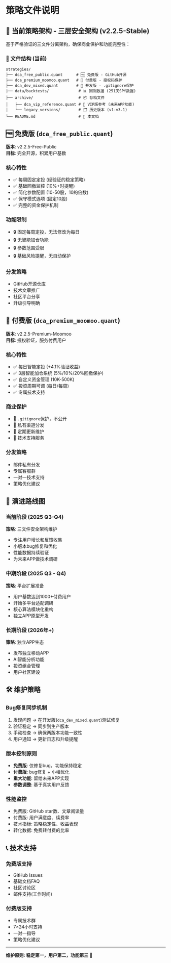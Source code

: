 # 策略文件说明

## 🎯 当前策略架构 - 三层安全架构 (v2.2.5-Stable)

基于严格验证的三文件分离架构，确保商业保护和功能完整性：

### 📁 文件结构 (当前)
```
strategies/
├── dca_free_public.quant      # 🆓 免费版 - GitHub开源
├── dca_premium_moomoo.quant   # 💎 付费版 - 授权码保护
├── dca_dev_mixed.quant        # 🔧 开发版 - .gitignore保护
├── data/backtests/             # 📊 回测数据 (251天SPY数据)
├── archive/                    # 📦 存档文件
│   ├── dca_vip_reference.quant # 👑 VIP版参考 (未来APP功能)
│   └── legacy_versions/        # 🗂️ 历史版本 (v1-v3.1)
└── README.md                   # 📖 本文档
```

## 🆓 免费版 (`dca_free_public.quant`)

**版本**: v2.2.5-Free-Public  
**目标**: 完全开源，积累用户基数

### 核心特性
- ✅ 每周固定定投 (经验证的稳定策略)
- ✅ 基础回撤监控 (10%+时提醒)
- ✅ 简化参数配置 (10-50股，10的倍数)
- ✅ 保守模式选项 (固定10股)
- ✅ 完整的资金保护机制

### 功能限制
- 🔒 固定每周定投，无法修改为每日
- 🔒 无智能加仓功能
- 🔒 参数范围受限
- 🔒 基础风险提醒，无自动保护

### 分发策略
- GitHub开源仓库
- 技术文章推广
- 社区平台分享
- 升级引导明确

## 💎 付费版 (`dca_premium_moomoo.quant`)

**版本**: v2.2.5-Premium-Moomoo  
**目标**: 授权验证，服务付费用户

### 核心特性
- ✅ 每日智能定投 (+4.1%验证收益)
- ✅ 3层智能加仓系统 (5%/10%/20%回撤保护)
- ✅ 自定义资金管理 (10K-500K)
- ✅ 投资周期可调 (每日/每周)
- ✅ 专属技术支持

### 商业保护
- 🔐 `.gitignore`保护，不公开
- 🔐 私有渠道分发
- 🔐 定期更新维护
- 🔐 技术支持服务

### 分发策略
- 邮件私有分发
- 专属客服群
- 一对一技术支持
- 策略优化建议

## 🚀 演进路线图

### 当前阶段 (2025 Q3-Q4)
**策略**: 三文件安全架构维护
- 专注用户增长和反馈收集
- 小版本bug修复和优化
- 性能数据持续验证
- 为未来APP做技术调研

### 中期阶段 (2025 Q3 - Q4)
**策略**: 平台扩展准备
- 用户基数达到1000+付费用户
- 开始多平台适配调研
- 核心算法模块化重构
- 独立APP原型开发

### 长期阶段 (2026年+)
**策略**: 独立APP生态
- 发布独立移动APP
- AI智能分析功能
- 投资组合管理
- 用户社区建设

## 🛠️ 维护策略

### Bug修复同步机制
1. 发现问题 → 在开发版(`dca_dev_mixed.quant`)测试修复
2. 验证稳定 → 同步到生产版本
3. 手动检查 → 确保两版本功能一致性
4. 用户通知 → 更新日志和升级提醒

### 版本控制原则
- **免费版**: 仅修复bug，功能保持稳定
- **付费版**: bug修复 + 小幅优化
- **重大功能**: 留给未来APP实现
- **参数调整**: 基于真实用户反馈

### 性能监控
- 免费版: GitHub star数、文章阅读量
- 付费版: 用户满意度、续费率
- 技术指标: 策略稳定性、收益表现
- 转化数据: 免费转付费的比率

## 📞 技术支持

### 免费版支持
- GitHub Issues
- 基础文档FAQ
- 社区讨论区
- 邮件支持(工作时间)

### 付费版支持  
- 专属技术群
- 7×24小时支持
- 一对一指导
- 策略优化建议

---

**维护原则: 稳定第一，用户第二，功能第三** 🎯